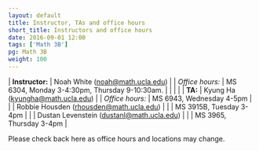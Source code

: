 ```yaml
---
layout: default
title: Instructor, TAs and office hours
short_title: Instructors and office hours
date: 2016-09-01 12:00
tags: ['Math 3B']
pg: Math 3B
weight: 100
---
```




| __Instructor:__ | Noah White (<a href="mailto:noah@math.ucla.edu">noah@math.ucla.edu</a>)              |
| _Office hours:_ | MS 6304, Monday 3-4:30pm, Thursday 9-10:30am.                                        |
|                 |                                                                                      |
| __TA:__         | Kyung Ha (<a href="mailto:kyungha@math.ucla.edu">kyungha@math.ucla.edu</a>)          |
| _Office hours:_ | MS 6943, Wednesday 4-5pm                                                                |
|                 | Robbie Housden (<a href="mailto:rhousden@math.ucla.edu">rhousden@math.ucla.edu</a>)  |
|                 | MS 3915B, Tuesday 3-4pm                                                              |
|                 | Dustan Levenstein (<a href="mailto:dustanl@math.ucla.edu">dustanl@math.ucla.edu</a>) |
|                 | MS 3965, Thursday 3-4pm                                                              |


Please check back here as office hours and locations may change.
